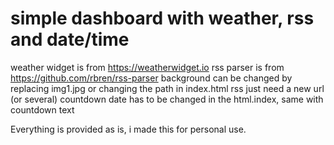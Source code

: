 # simple dashboard with weather, rss and date/time

weather widget is from https://weatherwidget.io
rss parser is from https://github.com/rbren/rss-parser
background can be changed by replacing img1.jpg or changing the path in index.html
rss just need a new url (or several)
countdown date has to be changed in the html.index, same with countdown text

Everything is provided as is, i made this for personal use.